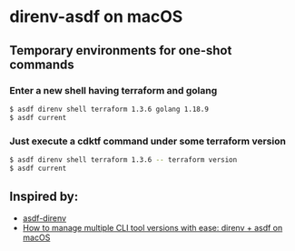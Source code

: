 # direnv-asdf on macOS

## Temporary environments for one-shot commands
### Enter a new shell having terraform and golang
```sh
$ asdf direnv shell terraform 1.3.6 golang 1.18.9
$ asdf current
```

### Just execute a cdktf command under some terraform version
```sh
$ asdf direnv shell terraform 1.3.6 -- terraform version
$ asdf current
```

## Inspired by:
- [asdf-direnv](https://github.com/asdf-community/asdf-direnv#global-asdf-direnv-integration)
- [How to manage multiple CLI tool versions with ease: direnv + asdf on macOS](https://blog.sighup.io/manage-tools-with-ease-direnv-asdf/)

